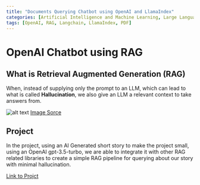 ```yaml
---
title: "Documents Querying Chatbot using OpenAI and LlamaIndex"
categories: [Artificial Intelligence and Machine Learning, Large Language Model]
tags: [OpenAI, RAG, Langchain, LlamaIndex, PDF]
---
```


# OpenAI Chatbot using RAG

## What is Retrieval Augmented Generation (RAG)

When, instead of supplying only the prompt to an LLM, which can lead to what is called **Hallucination**, we also give an LLM a relevant context to take answers from.

![alt text](https://cdn.prod.website-files.com/618399cd49d125734c8dec95/66b9d89de0acf0da3e10a039_64f96acdb54fef43d33ef1ad_rag.png)
[Image Sorce](https://www.hopsworks.ai/dictionary/retrieval-augmented-generation-llm)

## Project

In the project, using an AI Generated short story to make the project small, using an OpenAI gpt-3.5-turbo, we are able to integrate it with other RAG related libraries to create a simple RAG pipeline for querying about our story with minimal hallucination.

[Link to Projct](https://github.com/Purinat33/OpenAI-RAG/blob/master/main.ipynb)

